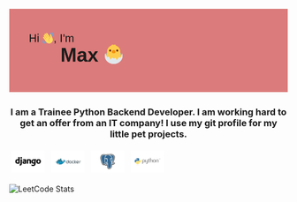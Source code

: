 ![REHeader](header.png)
<h3 align="center">I am a Trainee Python Backend Developer.
I am working hard to get an offer from an IT company!
I use my git profile for my little pet projects.
</h3>
<p>
<img src="https://github.com/kohiry/kohiry/raw/main/Django.svg" height="40" style="vertical-align:down; margin:4px" alt="Django">
<img src="https://github.com/kohiry/kohiry/raw/main/Docker.svg" height="40" style="vertical-align:down; margin:4px" alt="Docker">
<img src="https://github.com/kohiry/kohiry/raw/main/PostgreSQL.svg" height="40" style="vertical-align:down; margin:4px" alt="Postgre">
<img src="https://github.com/kohiry/kohiry/raw/main/python.svg" height="40" style="vertical-align:down; margin:4px" alt="Python">
</p>

![LeetCode Stats](https://leetcard.jacoblin.cool/kohiru?theme=dark&font=Rubik)
